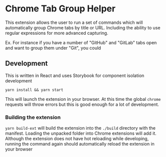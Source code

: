 # Chrome Tab Group Helper

This extension allows the user to run a set of commands which will automatically group Chrome tabs by title or URL.
Including the ability to use regular expressions for more advanced capturing.

Ex.
For instance if you have a number of "GitHub" and "GitLab" tabs open and want to group them under "Git", you could

## Development

This is written in React and uses Storybook for component isolation development

`yarn install && yarn start`

This will launch the extension in your browser.  At this time the global `chrome` requests will throw errors but this 
is good enough for a lot of development.

### Building the extension

`yarn build-ext` will build the extension into the `./build` directory with the manifest.  Loading the unpacked folder into
Chrome extensions will add it.  Although the extension does not have hot reloading while developing, running the command again
should automatically reload the extension in your browser
  

